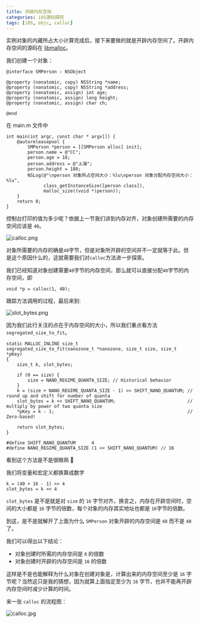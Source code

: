 ```yaml
---
title: 开辟内存空间
categories: iOS源码探究
tags: [iOS, objc, calloc]
---
```


实例对象的内藏所占大小计算完成后，接下来要做的就是开辟内存空间了。开辟内存空间的源码在 [libmalloc](https://opensource.apple.com/source/libmalloc/)。

<!-- more -->

我们创建一个对象：

```objc
@interface SMPerson : NSObject

@property (nonatomic, copy) NSString *name;
@property (nonatomic, copy) NSString *address;
@property (nonatomic, assign) int age;
@property (nonatomic, assign) long height;
@property (nonatomic, assign) char ch;

@end
```

在 main.m 文件中

```objc
int main(int argc, const char * argv[]) {
    @autoreleasepool {
        SMPerson *person = [[SMPerson alloc] init];
        person.name = @"CC";
        person.age = 18;
        person.address = @"上海";
        person.height = 180;
        NSLog(@"\nperson 对象所占空间大小：%lu\nperson 对象分配内存空间大小：%lu",
              class_getInstanceSize([person class]),
              malloc_size((void *)person));
    }
    return 0;
}
```

控制台打印的值为多少呢？依据上一节我们讲到内存对齐，对象创建所需要的内存空间应该是 `40`。

![calloc.png](https://i.loli.net/2019/12/28/zkT68uAZGdVh4Sb.png)

对象所需要的内存的确是`40`字节，但是对象所开辟的空间并不一定就等于此。但是这个原因什么的，这就需要我们对`calloc`方法进一步探索。

我们已经知道对象创建需要`40`字节的内存空间，那么就可以直接分配`40`字节的内存空间，即

```objc
void *p = calloc(1, 40);
```

跟踪方法调用的过程，最后来到:

![slot_bytes.png](https://i.loli.net/2019/12/28/6srHFCYEgn2yebo.png)

因为我们此行关注的点在于内存空间的大小，所以我们重点看方法`segregated_size_to_fit`。

```objc
static MALLOC_INLINE size_t
segregated_size_to_fit(nanozone_t *nanozone, size_t size, size_t *pKey)
{
	size_t k, slot_bytes;

	if (0 == size) {
		size = NANO_REGIME_QUANTA_SIZE; // Historical behavior
	}
	k = (size + NANO_REGIME_QUANTA_SIZE - 1) >> SHIFT_NANO_QUANTUM; // round up and shift for number of quanta
	slot_bytes = k << SHIFT_NANO_QUANTUM;							// multiply by power of two quanta size
	*pKey = k - 1;													// Zero-based!

	return slot_bytes;
}
```
```objc
#define SHIFT_NANO_QUANTUM		4
#define NANO_REGIME_QUANTA_SIZE	(1 << SHIFT_NANO_QUANTUM) // 16
```
看到这个方法是不是很眼熟 🙂

我们将变量和宏定义都换算成数字

```objc
k = (40 + 16 - 1) >> 4
slot_bytes = k << 4
```
`slot_bytes` 是不是就是对 `size` 的 `16` 字节对齐，换言之，内存在开辟空间时，空间的大小都是 `16` 字节的倍数，每个对象的内存其实地址也都是 `16`字节的倍数。

到这，是不是就解开了上面为什么 `SMPerson` 对象开辟的内存空间是 `48` 而不是 `40` 了。

我们可以得出以下结论：

* 对象创建时所需的内存空间是 `8` 的倍数
* 对象创建时开辟的内存空间是 `16` 的倍数

这样是不是也能解释为什么对象在创建对象是，计算出来的内存空间至少是 `16` 字节呢？当然这只是我的猜想，因为就算上面指定至少为 `16` 字节，也并不能再开辟内存空间时减少计算的时间。

来一张 `calloc` 的流程图：

![calloc.jpg](https://i.loli.net/2019/12/29/4jY7iJfdFDb8nkH.png)